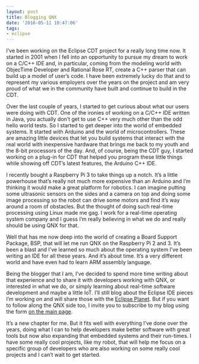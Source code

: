 ```yaml
---
layout: post
title: Blogging QNX
date: '2016-05-11 10:47:06'
tags:
- eclipse
---
```



I’ve been working on the Eclipse CDT project for a really long time now. It started in 2001 when I fell into an opportunity to pursue my dream to work on a C/C++ IDE and, in particular, coming from the modeling world with ObjecTime Developer and Rational Rose RT, create a C++ parser that can build up a model of user’s code. I have been extremely lucky do that and to represent my various employers over the years on the project and am very proud of what we in the community have built and continue to build in the CDT.

Over the last couple of years, I started to get curious about what our users were doing with CDT. One of the ironies of working on a C/C++ IDE written in Java, you actually don’t get to use C++ very much other than the odd hello world tests. So I started to get deeper into the world of embedded systems. It started with Arduino and the world of microcontrollers. These are amazing little devices that let you build systems that interact with the real world with inexpensive hardware that brings me back to my youth and the 8-bit processors of the day. And, of course, being the CDT guy, I started working on a plug-in for CDT that helped you program these little things while showing off CDT’s latest features, the Arduino C++ IDE.

I recently bought a Raspberry Pi 3 to take things up a notch. It’s a little powerhouse that’s really not much more expensive than an Arduino and I’m thinking it would make a great platform for robotics. I can imagine putting some ultrasonic sensors on the sides and a camera on top and doing some image processing so the robot can drive some motors and find it’s way around a room of obstacles. But the thought of doing such real-time processing using Linux made me gag. I work for a real-time operating system company and I guess I’m really believing in what we do and really should be using QNX for that.

Well that has me now deep into the world of creating a Board Support Package, BSP, that will let me run QNX on the Raspberry Pi 2 and 3. It’s been a blast and I’ve learned so much about the operating system I’ve been writing an IDE for all these years. And it’s about time. It’s a very different world and have even had to learn ARM assembly language.

Being the blogger that I am, I’ve decided to spend more time writing about that experience and to share it with developers working with QNX, or interested in what we do, or simply learning about real-time software development and maybe a little IoT. I’ll still blog about the Eclipse IDE pieces I’m working on and will share those with the [Eclipse Planet](http://planet.eclipse.org/planet/). But if you want to follow along the QNX side too, I invite you to subscribe to my blog using the form [on the main page](http://cdtdoug.ca).

It’s a new chapter for me. But it fits well with everything I’ve done over the years, doing what I can to help developers make better software with great tools but now also expanding that embedded systems and their run-times. I have some really cool projects, like my robot, that will help me focus on a specific group of developers who are also working on some really cool projects and I can’t wait to get started.


